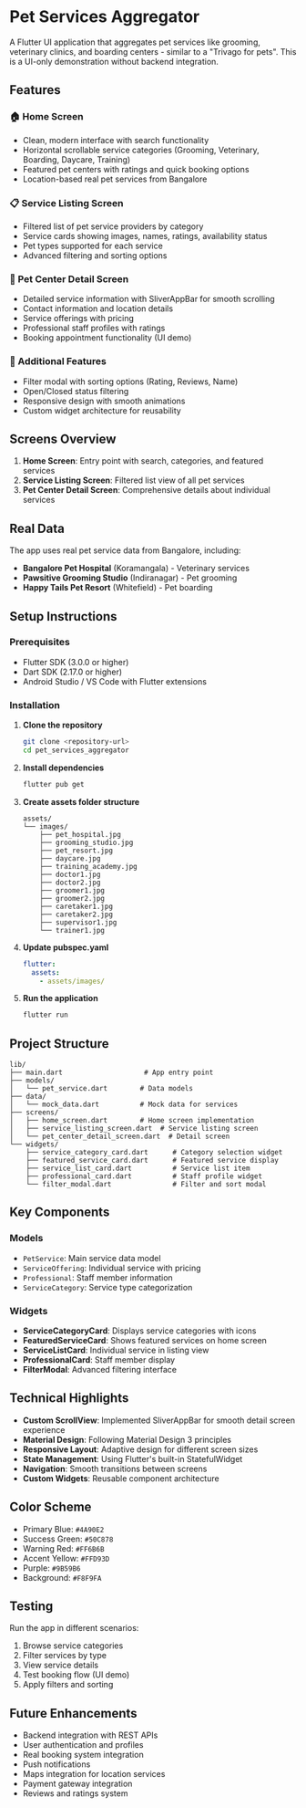 # Pet Services Aggregator

A Flutter UI application that aggregates pet services like grooming, veterinary clinics, and boarding centers - similar to a "Trivago for pets". This is a UI-only demonstration without backend integration.

## Features

### 🏠 Home Screen
- Clean, modern interface with search functionality
- Horizontal scrollable service categories (Grooming, Veterinary, Boarding, Daycare, Training)
- Featured pet centers with ratings and quick booking options
- Location-based real pet services from Bangalore

### 📋 Service Listing Screen
- Filtered list of pet service providers by category
- Service cards showing images, names, ratings, availability status
- Pet types supported for each service
- Advanced filtering and sorting options

### 🏥 Pet Center Detail Screen
- Detailed service information with SliverAppBar for smooth scrolling
- Contact information and location details
- Service offerings with pricing
- Professional staff profiles with ratings
- Booking appointment functionality (UI demo)

### 🔧 Additional Features
- Filter modal with sorting options (Rating, Reviews, Name)
- Open/Closed status filtering
- Responsive design with smooth animations
- Custom widget architecture for reusability

## Screens Overview

1. **Home Screen**: Entry point with search, categories, and featured services
2. **Service Listing Screen**: Filtered list view of all pet services
3. **Pet Center Detail Screen**: Comprehensive details about individual services

## Real Data

The app uses real pet service data from Bangalore, including:
- **Bangalore Pet Hospital** (Koramangala) - Veterinary services
- **Pawsitive Grooming Studio** (Indiranagar) - Pet grooming
- **Happy Tails Pet Resort** (Whitefield) - Pet boarding

## Setup Instructions

### Prerequisites
- Flutter SDK (3.0.0 or higher)
- Dart SDK (2.17.0 or higher)
- Android Studio / VS Code with Flutter extensions

### Installation

1. **Clone the repository**
   ```bash
   git clone <repository-url>
   cd pet_services_aggregator
   ```

2. **Install dependencies**
   ```bash
   flutter pub get
   ```

3. **Create assets folder structure**
   ```
   assets/
   └── images/
       ├── pet_hospital.jpg
       ├── grooming_studio.jpg
       ├── pet_resort.jpg
       ├── daycare.jpg
       ├── training_academy.jpg
       ├── doctor1.jpg
       ├── doctor2.jpg
       ├── groomer1.jpg
       ├── groomer2.jpg
       ├── caretaker1.jpg
       ├── caretaker2.jpg
       ├── supervisor1.jpg
       └── trainer1.jpg
   ```

4. **Update pubspec.yaml**
   ```yaml
   flutter:
     assets:
       - assets/images/
   ```

5. **Run the application**
   ```bash
   flutter run
   ```

## Project Structure

```
lib/
├── main.dart                    # App entry point
├── models/
│   └── pet_service.dart        # Data models
├── data/
│   └── mock_data.dart          # Mock data for services
├── screens/
│   ├── home_screen.dart        # Home screen implementation
│   ├── service_listing_screen.dart  # Service listing screen
│   └── pet_center_detail_screen.dart  # Detail screen
└── widgets/
    ├── service_category_card.dart      # Category selection widget
    ├── featured_service_card.dart      # Featured service display
    ├── service_list_card.dart          # Service list item
    ├── professional_card.dart          # Staff profile widget
    └── filter_modal.dart               # Filter and sort modal
```

## Key Components

### Models
- `PetService`: Main service data model
- `ServiceOffering`: Individual service with pricing
- `Professional`: Staff member information
- `ServiceCategory`: Service type categorization

### Widgets
- **ServiceCategoryCard**: Displays service categories with icons
- **FeaturedServiceCard**: Shows featured services on home screen
- **ServiceListCard**: Individual service in listing view
- **ProfessionalCard**: Staff member display
- **FilterModal**: Advanced filtering interface

## Technical Highlights

- **Custom ScrollView**: Implemented SliverAppBar for smooth detail screen experience
- **Material Design**: Following Material Design 3 principles
- **Responsive Layout**: Adaptive design for different screen sizes
- **State Management**: Using Flutter's built-in StatefulWidget
- **Navigation**: Smooth transitions between screens
- **Custom Widgets**: Reusable component architecture

## Color Scheme

- Primary Blue: `#4A90E2`
- Success Green: `#50C878`
- Warning Red: `#FF6B6B`
- Accent Yellow: `#FFD93D`
- Purple: `#9B59B6`
- Background: `#F8F9FA`

## Testing

Run the app in different scenarios:
1. Browse service categories
2. Filter services by type
3. View service details
4. Test booking flow (UI demo)
5. Apply filters and sorting

## Future Enhancements

- Backend integration with REST APIs
- User authentication and profiles
- Real booking system integration
- Push notifications
- Maps integration for location services
- Payment gateway integration
- Reviews and ratings system